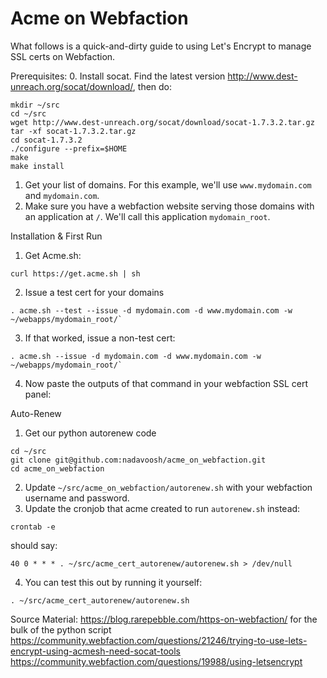 # Acme on Webfaction

What follows is a quick-and-dirty guide to using Let's Encrypt to manage SSL certs on Webfaction. 

Prerequisites:
0. Install socat. Find the latest version http://www.dest-unreach.org/socat/download/, then do:
```
mkdir ~/src
cd ~/src
wget http://www.dest-unreach.org/socat/download/socat-1.7.3.2.tar.gz
tar -xf socat-1.7.3.2.tar.gz 
cd socat-1.7.3.2
./configure --prefix=$HOME
make
make install
```
1. Get your list of domains. For this example, we'll use `www.mydomain.com` and `mydomain.com`. 
2. Make sure you have a webfaction website serving those domains with an application at `/`. We'll call this application `mydomain_root`.

Installation & First Run
1. Get Acme.sh:
```
curl https://get.acme.sh | sh
```
2. Issue a test cert for your domains
```
. acme.sh --test --issue -d mydomain.com -d www.mydomain.com -w ~/webapps/mydomain_root/`
```
3. If that worked, issue a non-test cert:
```
. acme.sh --issue -d mydomain.com -d www.mydomain.com -w ~/webapps/mydomain_root/`
```
4. Now paste the outputs of that command in your webfaction SSL cert panel:

Auto-Renew
1. Get our python autorenew code
```
cd ~/src
git clone git@github.com:nadavoosh/acme_on_webfaction.git
cd acme_on_webfaction
```
2. Update `~/src/acme_on_webfaction/autorenew.sh` with your webfaction username and password.
3. Update the cronjob that acme created to run `autorenew.sh` instead:
```
crontab -e
```
should say:
```
40 0 * * * . ~/src/acme_cert_autorenew/autorenew.sh > /dev/null
```
4. You can test this out by running it yourself: 
```
. ~/src/acme_cert_autorenew/autorenew.sh
```

Source Material:
https://blog.rarepebble.com/https-on-webfaction/ for the bulk of the python script
https://community.webfaction.com/questions/21246/trying-to-use-lets-encrypt-using-acmesh-need-socat-tools
https://community.webfaction.com/questions/19988/using-letsencrypt
